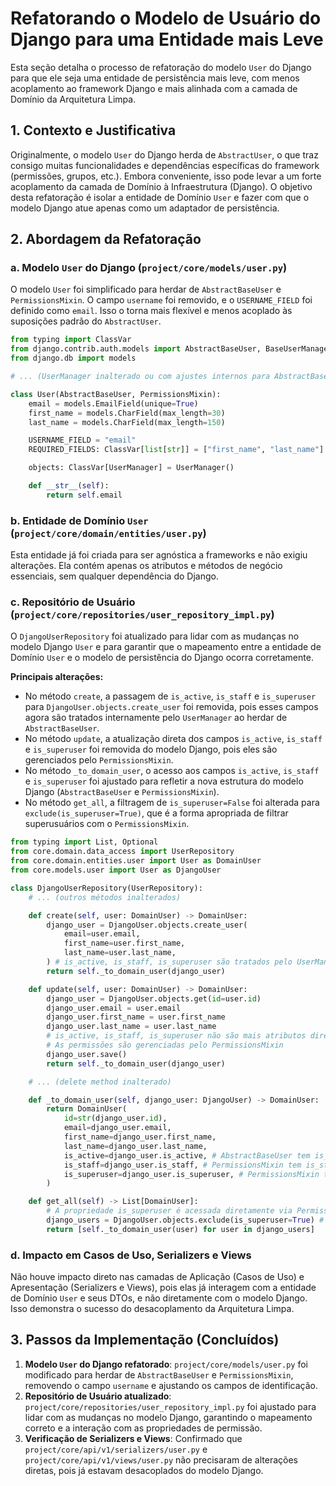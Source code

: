 # Refatorando o Modelo de Usuário do Django para uma Entidade mais Leve

Esta seção detalha o processo de refatoração do modelo `User` do Django para que ele seja uma entidade de persistência mais leve, com menos acoplamento ao framework Django e mais alinhada com a camada de Domínio da Arquitetura Limpa.

## 1. Contexto e Justificativa

Originalmente, o modelo `User` do Django herda de `AbstractUser`, o que traz consigo muitas funcionalidades e dependências específicas do framework (permissões, grupos, etc.). Embora conveniente, isso pode levar a um forte acoplamento da camada de Domínio à Infraestrutura (Django). O objetivo desta refatoração é isolar a entidade de Domínio `User` e fazer com que o modelo Django atue apenas como um adaptador de persistência.

## 2. Abordagem da Refatoração

### a. Modelo `User` do Django (`project/core/models/user.py`)

O modelo `User` foi simplificado para herdar de `AbstractBaseUser` e `PermissionsMixin`. O campo `username` foi removido, e o `USERNAME_FIELD` foi definido como `email`. Isso o torna mais flexível e menos acoplado às suposições padrão do `AbstractUser`.

```python
from typing import ClassVar
from django.contrib.auth.models import AbstractBaseUser, BaseUserManager, PermissionsMixin
from django.db import models

# ... (UserManager inalterado ou com ajustes internos para AbstractBaseUser)

class User(AbstractBaseUser, PermissionsMixin):
    email = models.EmailField(unique=True)
    first_name = models.CharField(max_length=30)
    last_name = models.CharField(max_length=150)

    USERNAME_FIELD = "email"
    REQUIRED_FIELDS: ClassVar[list[str]] = ["first_name", "last_name"]

    objects: ClassVar[UserManager] = UserManager()

    def __str__(self):
        return self.email
```

### b. Entidade de Domínio `User` (`project/core/domain/entities/user.py`)

Esta entidade já foi criada para ser agnóstica a frameworks e não exigiu alterações. Ela contém apenas os atributos e métodos de negócio essenciais, sem qualquer dependência do Django.

### c. Repositório de Usuário (`project/core/repositories/user_repository_impl.py`)

O `DjangoUserRepository` foi atualizado para lidar com as mudanças no modelo Django `User` e para garantir que o mapeamento entre a entidade de Domínio `User` e o modelo de persistência do Django ocorra corretamente.

**Principais alterações:**

-   No método `create`, a passagem de `is_active`, `is_staff` e `is_superuser` para `DjangoUser.objects.create_user` foi removida, pois esses campos agora são tratados internamente pelo `UserManager` ao herdar de `AbstractBaseUser`.
-   No método `update`, a atualização direta dos campos `is_active`, `is_staff` e `is_superuser` foi removida do modelo Django, pois eles são gerenciados pelo `PermissionsMixin`.
-   No método `_to_domain_user`, o acesso aos campos `is_active`, `is_staff` e `is_superuser` foi ajustado para refletir a nova estrutura do modelo Django (`AbstractBaseUser` e `PermissionsMixin`).
-   No método `get_all`, a filtragem de `is_superuser=False` foi alterada para `exclude(is_superuser=True)`, que é a forma apropriada de filtrar superusuários com o `PermissionsMixin`.

```python
from typing import List, Optional
from core.domain.data_access import UserRepository
from core.domain.entities.user import User as DomainUser
from core.models.user import User as DjangoUser

class DjangoUserRepository(UserRepository):
    # ... (outros métodos inalterados)

    def create(self, user: DomainUser) -> DomainUser:
        django_user = DjangoUser.objects.create_user(
            email=user.email,
            first_name=user.first_name,
            last_name=user.last_name,
        ) # is_active, is_staff, is_superuser são tratados pelo UserManager
        return self._to_domain_user(django_user)

    def update(self, user: DomainUser) -> DomainUser:
        django_user = DjangoUser.objects.get(id=user.id)
        django_user.email = user.email
        django_user.first_name = user.first_name
        django_user.last_name = user.last_name
        # is_active, is_staff, is_superuser não são mais atributos diretos aqui
        # As permissões são gerenciadas pelo PermissionsMixin
        django_user.save()
        return self._to_domain_user(django_user)

    # ... (delete method inalterado)

    def _to_domain_user(self, django_user: DjangoUser) -> DomainUser:
        return DomainUser(
            id=str(django_user.id),
            email=django_user.email,
            first_name=django_user.first_name,
            last_name=django_user.last_name,
            is_active=django_user.is_active, # AbstractBaseUser tem is_active por padrão
            is_staff=django_user.is_staff, # PermissionsMixin tem is_staff
            is_superuser=django_user.is_superuser, # PermissionsMixin tem is_superuser
        )

    def get_all(self) -> List[DomainUser]:
        # A propriedade is_superuser é acessada diretamente via PermissionsMixin
        django_users = DjangoUser.objects.exclude(is_superuser=True) # Excluir superusuários por padrão
        return [self._to_domain_user(user) for user in django_users]
```

### d. Impacto em Casos de Uso, Serializers e Views

Não houve impacto direto nas camadas de Aplicação (Casos de Uso) e Apresentação (Serializers e Views), pois elas já interagem com a entidade de Domínio `User` e seus DTOs, e não diretamente com o modelo Django. Isso demonstra o sucesso do desacoplamento da Arquitetura Limpa.

## 3. Passos da Implementação (Concluídos)

1.  **Modelo `User` do Django refatorado**: `project/core/models/user.py` foi modificado para herdar de `AbstractBaseUser` e `PermissionsMixin`, removendo o campo `username` e ajustando os campos de identificação.
2.  **Repositório de Usuário atualizado**: `project/core/repositories/user_repository_impl.py` foi ajustado para lidar com as mudanças no modelo Django, garantindo o mapeamento correto e a interação com as propriedades de permissão.
3.  **Verificação de Serializers e Views**: Confirmado que `project/core/api/v1/serializers/user.py` e `project/core/api/v1/views/user.py` não precisaram de alterações diretas, pois já estavam desacoplados do modelo Django.
